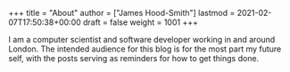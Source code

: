 +++
title = "About"
author = ["James Hood-Smith"]
lastmod = 2021-02-07T17:50:38+00:00
draft = false
weight = 1001
+++

I am a computer scientist and software developer working in and around London.
The intended audience for this blog is for the most part my future self, with the
posts serving as reminders for how to get things done.
